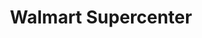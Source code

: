 ---
title: "Walmart Supercenter"
url: /slidell/walmart-supercenter-northshore-boulevard/
shop: supermarket
---